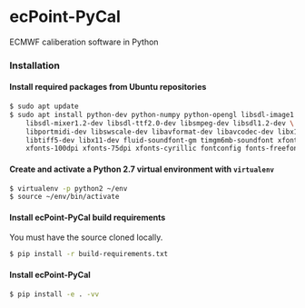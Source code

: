# ecPoint-PyCal
ECMWF caliberation software in Python

### Installation

#### Install required packages from Ubuntu repositories

```sh
$ sudo apt update
$ sudo apt install python-dev python-numpy python-opengl libsdl-image1.2-dev \
    libsdl-mixer1.2-dev libsdl-ttf2.0-dev libsmpeg-dev libsdl1.2-dev \
    libportmidi-dev libswscale-dev libavformat-dev libavcodec-dev libx11-6 \
    libtiff5-dev libx11-dev fluid-soundfont-gm timgm6mb-soundfont xfonts-base \
    xfonts-100dpi xfonts-75dpi xfonts-cyrillic fontconfig fonts-freefont-ttf
```
#### Create and activate a Python 2.7 virtual environment with `virtualenv`

```sh
$ virtualenv -p python2 ~/env
$ source ~/env/bin/activate
```

#### Install ecPoint-PyCal build requirements

You must have the source cloned locally.

```sh
$ pip install -r build-requirements.txt
```

#### Install ecPoint-PyCal

```sh
$ pip install -e . -vv
```
